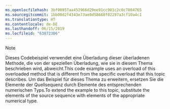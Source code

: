 ```yaml
---
ms.openlocfilehash: 3bf00957aa452966d29ee91cc901c2c0c7804765
ms.sourcegitcommit: 1bb00d2f4343e73ae8d58668f02297a3cf10a4c1
ms.translationtype: HT
ms.contentlocale: de-DE
ms.lasthandoff: 06/15/2019
ms.locfileid: "63872306"
---
```

> [!NOTE]
>  <span data-ttu-id="4bd25-101">Dieses Codebeispiel verwendet eine Überladung dieser überladenen Methode, die von der speziellen Überladung, wie sie in diesem Thema beschrieben wird, abweicht.</span><span class="sxs-lookup"><span data-stu-id="4bd25-101">This code example uses an overload of this overloaded method that is different from the specific overload that this topic describes.</span></span> <span data-ttu-id="4bd25-102">Um das Beispiel für dieses Thema zu erweitern, ersetzen Sie die Elemente der Quellsequenz durch Elemente des entsprechenden numerischen Typs.</span><span class="sxs-lookup"><span data-stu-id="4bd25-102">To extend the example to this topic, substitute the elements of the source sequence with elements of the appropriate numerical type.</span></span>
